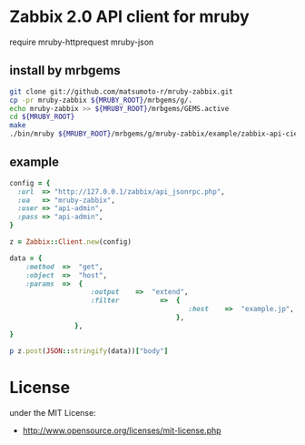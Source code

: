 # Zabbix 2.0 API client for mruby

require mruby-httprequest mruby-json

## install by mrbgems
```bash
git clone git://github.com/matsumoto-r/mruby-zabbix.git
cp -pr mruby-zabbix ${MRUBY_ROOT}/mrbgems/g/.
echo mruby-zabbix >> ${MRUBY_ROOT}/mrbgems/GEMS.active
cd ${MRUBY_ROOT}
make
./bin/mruby ${MRUBY_ROOT}/mrbgems/g/mruby-zabbix/example/zabbix-api-cient.rb
```

## example

```ruby
config = {
  :url  => "http://127.0.0.1/zabbix/api_jsonrpc.php", 
  :ua   => "mruby-zabbix",
  :user => "api-admin",
  :pass => "api-admin",
}

z = Zabbix::Client.new(config)

data = {
    :method  =>  "get",
    :object  =>  "host",
    :params  =>  {
                    :output    =>  "extend",
                    :filter          =>  {
                                            :host    =>  "example.jp",
                                         },
                },
}

p z.post(JSON::stringify(data))["body"]
```

# License
under the MIT License:

* http://www.opensource.org/licenses/mit-license.php


